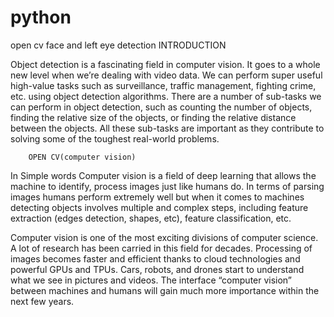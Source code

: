 # python
open cv face and left eye detection 
		INTRODUCTION

Object detection is a fascinating field in computer vision. It goes to a whole new level when we’re dealing with video data.
We can perform super useful high-value tasks such as surveillance, traffic management, fighting crime, etc. using object detection algorithms.
There are a number of sub-tasks we can perform in object detection, such as counting the number of objects,
finding the relative size of the objects, or finding the relative distance between the objects.
All these sub-tasks are important as they contribute to solving some of the toughest real-world problems.
		

		OPEN CV(computer vision)
In Simple words Computer vision is a field of deep learning that allows the machine to identify, process images just like humans do.
In terms of parsing images humans perform extremely well but when it comes to machines detecting objects involves multiple and complex steps, 
including feature extraction (edges detection, shapes, etc), feature classification, etc.


Computer vision is one of the most exciting divisions of computer science.
A lot of research has been carried in this field for decades.
Processing of images becomes faster and efficient thanks to cloud technologies and powerful GPUs and TPUs.
Cars, robots, and drones start to understand what we see in pictures and videos.
The interface “computer vision” between machines and humans will gain much more importance within the next few years.


